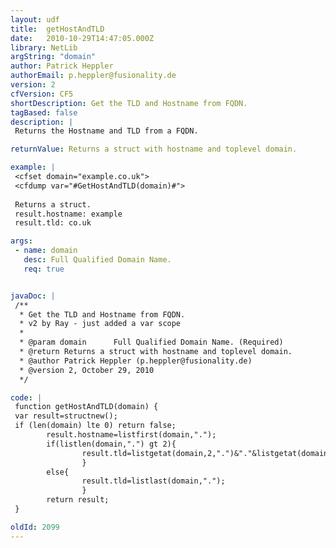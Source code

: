 ```yaml
---
layout: udf
title:  getHostAndTLD
date:   2010-10-29T14:47:05.000Z
library: NetLib
argString: "domain"
author: Patrick Heppler
authorEmail: p.heppler@fusionality.de
version: 2
cfVersion: CF5
shortDescription: Get the TLD and Hostname from FQDN.
tagBased: false
description: |
 Returns the Hostname and TLD from a FQDN.

returnValue: Returns a struct with hostname and toplevel domain.

example: |
 <cfset domain="example.co.uk">
 <cfdump var="#GetHostAndTLD(domain)#">
 
 Returns a struct.
 result.hostname: example
 result.tld: co.uk

args:
 - name: domain
   desc: Full Qualified Domain Name.
   req: true


javaDoc: |
 /**
  * Get the TLD and Hostname from FQDN.
  * v2 by Ray - just added a var scope
  * 
  * @param domain      Full Qualified Domain Name. (Required)
  * @return Returns a struct with hostname and toplevel domain. 
  * @author Patrick Heppler (p.heppler@fusionality.de) 
  * @version 2, October 29, 2010 
  */

code: |
 function getHostAndTLD(domain) {
 var result=structnew();
 if (len(domain) lte 0) return false;
        result.hostname=listfirst(domain,".");
        if(listlen(domain,".") gt 2){
                result.tld=listgetat(domain,2,".")&"."&listgetat(domain,3,".");
                }
        else{
                result.tld=listlast(domain,".");
                }
        return result;
 }

oldId: 2099
---
```


